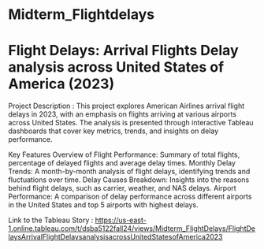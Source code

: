 # Midterm_Flightdelays
# Flight Delays: Arrival Flights Delay analysis across United States of America (2023)

Project Description : This project explores American Airlines arrival flight delays in 2023, with an emphasis on flights arriving at various airports across United States. The analysis is presented through interactive Tableau dashboards that cover key metrics, trends, and insights on delay performance.

Key Features
Overview of Flight Performance: Summary of total flights, percentage of delayed flights and average delay times.
Monthly Delay Trends: A month-by-month analysis of flight delays, identifying trends and fluctuations over time.
Delay Causes Breakdown: Insights into the reasons behind flight delays, such as carrier, weather, and NAS delays.
Airport Performance: A comparison of delay performance across different airports in the United States and top 5 airports with highest delays.

Link to the Tableau Story : https://us-east-1.online.tableau.com/t/dsba5122fall24/views/Midterm_FlightDelays/FlightDelaysArrivalFlightDelaysanalysisacrossUnitedStatesofAmerica2023


